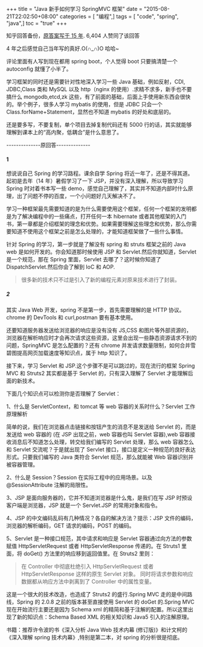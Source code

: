 +++
title = "Java 新手如何学习 SpringMVC 框架"
date = "2015-08-21T22:02:50+08:00"
categories = [ "编程",]
tags = [ "code", "spring", "java",]
toc = "true"
+++


知乎回答备份，[原答案写于 15 年](https://www.zhihu.com/question/21142149/answer/52383396).
6,404 人赞同了该回答

<!--more-->

4 年之后感觉自己当年写的真好.O(∩_∩)O 哈哈~

评论里面有人写到现在都用 spring boot，个人觉得 boot 只要搞清楚一个 autoconfig 就懂了小半了。

学习框架的同时还是需要针对性地深入学习一些 Java 基础，例如反射，CDI, JDBC,Class 类和 MySQL 以及 http（nginx 的使用）.求精不求多，新手也不要搞什么 mongodb,etcd,zk 这些，有了前面的基础，后面上手使用新东西会很快的。举个例子，很多人学习 mybatis 的使用，但是 JDBC 只会一个 Class.forName+Statement，显然也不知道 mybatis 的好处和底层的。

还是要多写，不要复制，单个项目去掉复制代码还有 5000 行的话，其实就能够理解到课本上的“高内聚，低耦合”是什么意思了。

--------------原回答--------------
#### 1 
想说说自己 Spring 的学习路程。课余自学 Spring 将近一年了，还是不得其道。起初是去年（14 年）暑假学习了一下 JSP，并没有深入理解，所以导致学习 Spring 时对着书本写一些 demo，感觉自己理解了，其实并不知道内部时什么原理，出了问题不停的百度，一个小问题好几天解决不了。

学习一种框架最先需要知道的是为什么需要使用这个框架，任何一个框架的发明都是为了解决编程中的一些痛点，打开任何一本 hibernate 或者其他框架的入门书，第一章都是介绍框架的理念和优势。如果需要理解这些理念和优势，那么你需要知道不使用这个框架之前是怎么处理的，才能知道框架做了一些什么事情。

针对 Spring 的学习，第一步就是了解没有 spring 和 struts 框架之前的 Java web 是如何开发的。你会知道那时候使用 JSP 和 Servlet.然后你就知道，Servlet 是一个规范，那在 Spring 里面，Servlet 去哪了？这时候你知道了 DispatchServlet.然后你会了解到 IoC 和 AOP. 

> 很多新的技术只不过是引入了新的编程元素对原来技术进行了封装。


##### 2
其实 Java Web 开发，spring 不是第一步，首先需要理解的是 HTTP 协议。chrome 的 DevTools 和 curl,postman 要有基本使用。

还要知道服务器发送给浏览器的响应是没有没有 JS,CSS 和图片等外部资源的，浏览器在解析响应时才会再次请求这些资源，这里会出现一些静态资源请求不到的问题，SpringMVC 是怎么配置的？还有 chrome 并发请求数量限制，如何合并雪碧图提高网页加载速度等知识点，属于 http 知识了。

接下来，学习 Servlet 和 JSP.这个步骤不是可以跳过的，现在流行的框架 Spring MVC 和 Struts2 其实都是基于 Servlet 的，只有深入理解了 Servlet 才能理解后面的新技术。

下面几个知识点可以检测你是否理解了 Servlet：

1、什么是 ServletContext，和 tomcat 等 web 容器的关系时什么？Servlet 工作原理解析

简单的说，我们在浏览器点击链接和按钮产生的消息不是发送给 Servlet 的，而是发送给 web 容器的 (在 JSP 出现之前，web 容器也叫 Servlet 容器),web 容器接收消息后不知道怎么处理，转交给我们编写的 Servlet 处理，那么 web 容器怎么和 Servlet 交流呢？于是就出现了 Servlet 接口，接口是定义一种规范的良好表达形式。只要我们编写的 Java 类符合 Servlet 规范，那么就能被 Web 容器识别并被容器管理。

2、什么是 Session？Session 在实际工程中的应用场景。以及@SessionAttribute 注解的局限性。

3、JSP 是面向服务器的，它并不知道浏览器是什么鬼，是我们在写 JSP 时预设客户端是浏览器，JSP 就是一个 Servlet.JSP 的常用对象和指令。

4、JSP 的中文编码乱码有几种情况？各自的解决方法？提示：JSP 文件的编码，浏览器的解析编码，GET 请求的编码，POST 的编码。

5、Servlet 是一种接口规范，其中请求和响应是 Servlet 容器通过向方法的参数赋值 HttpServletRequest 或者 HttpServletResponse 传递的。在 Struts1 里面，将 doGet() 方法里的响应移到返回值里。在 Struts2 里则：

> 在 Controller 中彻底杜绝引入 HttpServletRequest 或者 HttpServletResponse 这样的原生 Servlet 对象。
> 同时将请求参数和响应数据都从响应方法中剥离到了 Controller 中的属性变量。


这是一个很大的技术改造，也造成了 Struts2 的盛行.Spring MVC 走的是中间路线，Spring 的 2.0.8 之前的版本甚至直接使用 Servlet 的 doGet 的.Spring MVC 现在开始流行主要还是因为 Schema xml 的精简和基于注解的配置。所以这里出现了新的知识点：Schema Based XML 的相关知识和 Java5 引入的注解原理。


书籍：推荐许令波的书《深入分析 Java Web 技术内幕 (修订版)》和计文柯的《深入理解 spring 技术内幕》,特别是第二本，对 spring 的分析很是彻底。
